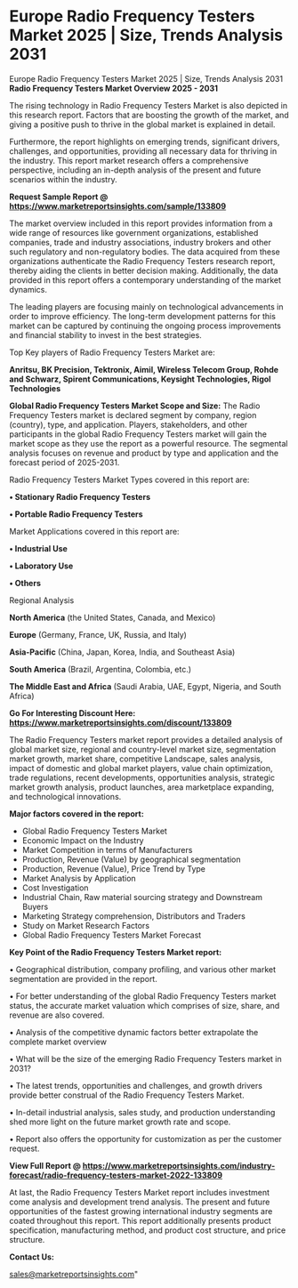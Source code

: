 # Europe Radio Frequency Testers Market 2025 | Size, Trends Analysis 2031
Europe Radio Frequency Testers Market 2025 | Size, Trends Analysis 2031
<Strong> Radio Frequency Testers Market Overview 2025 - 2031</strong>

The rising technology in Radio Frequency Testers Market is also depicted in this research report. Factors that are boosting the growth of the market, and giving a positive push to thrive in the global market is explained in detail.

Furthermore, the report highlights on emerging trends, significant drivers, challenges, and opportunities, providing all necessary data for thriving in the industry. This report market research offers a comprehensive perspective, including an in-depth analysis of the present and future scenarios within the industry.

<strong>Request Sample Report @ <a href=https://www.marketreportsinsights.com/sample/133809>https://www.marketreportsinsights.com/sample/133809</a></strong>

The market overview included in this report provides information from a wide range of resources like government organizations, established companies, trade and industry associations, industry brokers and other such regulatory and non-regulatory bodies. The data acquired from these organizations authenticate the Radio Frequency Testers research report, thereby aiding the clients in better decision making. Additionally, the data provided in this report offers a contemporary understanding of the market dynamics.

The leading players are focusing mainly on technological advancements in order to improve efficiency. The long-term development patterns for this market can be captured by continuing the ongoing process improvements and financial stability to invest in the best strategies.

Top Key players of Radio Frequency Testers Market are:

<strong>Anritsu, BK Precision, Tektronix, Aimil, Wireless Telecom Group, Rohde and Schwarz, Spirent Communications, Keysight Technologies, Rigol Technologies</strong>

<strong><b>Global Radio Frequency Testers Market Scope and Size:</b></strong>
The Radio Frequency Testers market is declared segment by company, region (country), type, and application. Players, stakeholders, and other participants in the global Radio Frequency Testers market will gain the market scope as they use the report as a powerful resource. The segmental analysis focuses on revenue and product by type and application and the forecast period of 2025-2031.

Radio Frequency Testers Market Types covered in this report are:

<strong>• Stationary Radio Frequency Testers

• Portable Radio Frequency Testers</strong>

Market Applications covered in this report are:

<strong>• Industrial Use

• Laboratory Use

• Others</strong> 

Regional Analysis

<strong>North America</strong> (the United States, Canada, and Mexico)

<strong>Europe</strong> (Germany, France, UK, Russia, and Italy)

<strong>Asia-Pacific</strong> (China, Japan, Korea, India, and Southeast Asia)

<strong>South America</strong> (Brazil, Argentina, Colombia, etc.)

<strong>The Middle East and Africa</strong> (Saudi Arabia, UAE, Egypt, Nigeria, and South Africa)

<strong>Go For Interesting Discount Here: <a href=https://www.marketreportsinsights.com/discount/133809>https://www.marketreportsinsights.com/discount/133809</a></strong>

The Radio Frequency Testers market report provides a detailed analysis of global market size, regional and country-level market size, segmentation market growth, market share, competitive Landscape, sales analysis, impact of domestic and global market players, value chain optimization, trade regulations, recent developments, opportunities analysis, strategic market growth analysis, product launches, area marketplace expanding, and technological innovations.

<strong><b>Major factors covered in the report:</b></strong>
<ul>
  <li>Global Radio Frequency Testers Market </li>
  <li>Economic Impact on the Industry</li>
  <li>Market Competition in terms of Manufacturers</li>
  <li>Production, Revenue (Value) by geographical segmentation</li>
  <li>Production, Revenue (Value), Price Trend by Type</li>
  <li>Market Analysis by Application</li>
  <li>Cost Investigation</li>
  <li>Industrial Chain, Raw material sourcing strategy and Downstream Buyers</li>
  <li>Marketing Strategy comprehension, Distributors and Traders</li>
  <li>Study on Market Research Factors</li>
  <li>Global Radio Frequency Testers Market Forecast</li>
</ul>

<strong><b>Key Point of the Radio Frequency Testers Market report:</b></strong>

• Geographical distribution, company profiling, and various other market segmentation are provided in the report.

• For better understanding of the global Radio Frequency Testers market status, the accurate market valuation which comprises of size, share, and revenue are also covered.

• Analysis of the competitive dynamic factors better extrapolate the complete market overview

• What will be the size of the emerging Radio Frequency Testers market in 2031?

• The latest trends, opportunities and challenges, and growth drivers provide better construal of the Radio Frequency Testers Market.

• In-detail industrial analysis, sales study, and production understanding shed more light on the future market growth rate and scope.

• Report also offers the opportunity for customization as per the customer request.

<strong><b>View Full Report @ <a href=https://www.marketreportsinsights.com/industry-forecast/radio-frequency-testers-market-2022-133809>https://www.marketreportsinsights.com/industry-forecast/radio-frequency-testers-market-2022-133809</a></b></strong>


At last, the Radio Frequency Testers Market report includes investment come analysis and development trend analysis. The present and future opportunities of the fastest growing international industry segments are coated throughout this report. This report additionally presents product specification, manufacturing method, and product cost structure, and price structure.

<strong>Contact Us:</strong>

sales@marketreportsinsights.com"
